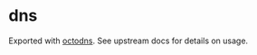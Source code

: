 # dns

Exported with [octodns](https://github.com/github/octodns). See upstream docs for details on usage.
